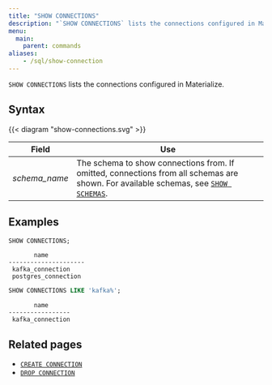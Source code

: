 ```yaml
---
title: "SHOW CONNECTIONS"
description: "`SHOW CONNECTIONS` lists the connections configured in Materialize."
menu:
  main:
    parent: commands
aliases:
    - /sql/show-connection
---
```


`SHOW CONNECTIONS` lists the connections configured in Materialize.

## Syntax

{{< diagram "show-connections.svg" >}}

Field                | Use
---------------------|-----
_schema&lowbar;name_ | The schema to show connections from. If omitted, connections from all schemas are shown. For available schemas, see [`SHOW SCHEMAS`](../show-schemas).

## Examples

```sql
SHOW CONNECTIONS;
```

```nofmt
       name
---------------------
 kafka_connection
 postgres_connection
```

```sql
SHOW CONNECTIONS LIKE 'kafka%';
```

```nofmt
       name
-----------------
 kafka_connection
```


## Related pages

- [`CREATE CONNECTION`](../create-connection)
- [`DROP CONNECTION`](../drop-connection)
